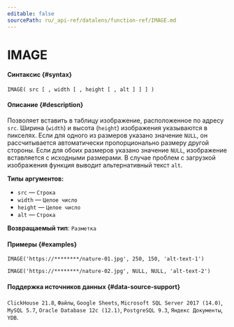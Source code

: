 ```yaml
---
editable: false
sourcePath: ru/_api-ref/datalens/function-ref/IMAGE.md
---
```


# IMAGE



#### Синтаксис {#syntax}


```
IMAGE( src [ , width [ , height [ , alt ] ] ] )
```

#### Описание {#description}
Позволяет вставить в таблицу изображение, расположенное по адресу `src`. Ширина (`width`) и высота (`height`) изображения указываются в пикселях. Если для одного из размеров указано значение `NULL`, он рассчитывается автоматически пропорционально размеру другой стороны. Если для обоих размеров указано значение `NULL`, изображение вставляется с исходными размерами. В случае проблем с загрузкой изображения функция выводит альтернативный текст `alt`.




**Типы аргументов:**
- `src` — `Строка`
- `width` — `Целое число`
- `height` — `Целое число`
- `alt` — `Строка`


**Возвращаемый тип**: `Разметка`

#### Примеры {#examples}



```
IMAGE('https://********/nature-01.jpg', 250, 150, 'alt-text-1')
```

```
IMAGE('https://********/nature-02.jpg', NULL, NULL, 'alt-text-2')
```



#### Поддержка источников данных {#data-source-support}

`ClickHouse 21.8`, `Файлы`, `Google Sheets`, `Microsoft SQL Server 2017 (14.0)`, `MySQL 5.7`, `Oracle Database 12c (12.1)`, `PostgreSQL 9.3`, `Яндекс Документы`, `YDB`.
